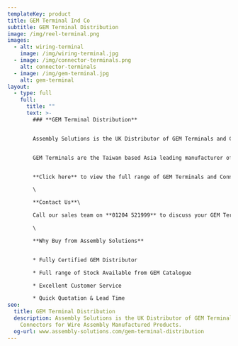 ```yaml
---
templateKey: product
title: GEM Terminal Ind Co
subtitle: GEM Terminal Distribution
image: /img/reel-terminal.png
images:
  - alt: wiring-terminal
    image: /img/wiring-terminal.jpg
  - image: /img/connector-terminals.png
    alt: connector-terminals
  - image: /img/gem-terminal.jpg
    alt: gem-terminal
layout:
  - type: full
    full:
      title: ""
      text: >-
        ### **GEM Terminal Distribution**


        Assembly Solutions is the UK Distributor of GEM Terminals and Connectors.


        GEM Terminals are the Taiwan based Asia leading manufacturer of over 1,000 AC Terminals and Plug Inserts for Powercords. 


        **Click here** to view the full range of GEM Terminals and Connectors.\

        \

        **Contact Us**\

        Call our sales team on **01204 521999** to discuss your GEM Terminal requirements or email your needs to enquiry@assembly-solutions.com\

        \

        **Why Buy from Assembly Solutions**


        * Fully Certified GEM Distributor

        * Full range of Stock Available from GEM Catalogue

        * Excellent Customer Service

        * Quick Quotation & Lead Time
seo:
  title: GEM Terminal Distribution
  description: Assembly Solutions is the UK Distributor of GEM Terminals and
    Connectors for Wire Assembly Manufactured Products.
  og-url: www.assembly-solutions.com/gem-terminal-distribution
---
```

